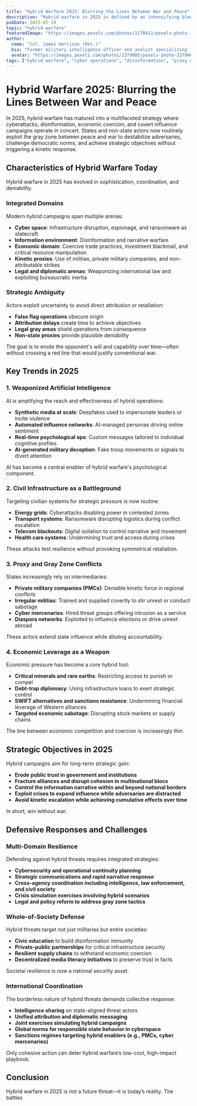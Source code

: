 ```yaml
---
title: "Hybrid Warfare 2025: Blurring the Lines Between War and Peace"
description: "Hybrid warfare in 2025 is defined by an intensifying blend of cyber operations, disinformation, economic coercion, and proxy conflicts—all executed below the threshold of conventional war."
pubDate: 2025-05-19
topic: "hybrid-warfare"
featuredImage: "https://images.pexels.com/photos/1170412/pexels-photo-1170412.jpeg"
author:
  name: "Col. James Harrison (Ret.)"
  bio: "Former military intelligence officer and analyst specializing in information operations and hybrid warfare strategies."
  avatar: "https://images.pexels.com/photos/2379005/pexels-photo-2379005.jpeg"
tags: ["hybrid warfare", "cyber operations", "disinformation", "proxy conflict", "national security"]
---
```


# Hybrid Warfare 2025: Blurring the Lines Between War and Peace

In 2025, hybrid warfare has matured into a multifaceted strategy where cyberattacks, disinformation, economic coercion, and covert influence campaigns operate in concert. States and non-state actors now routinely exploit the gray zone between peace and war to destabilize adversaries, challenge democratic norms, and achieve strategic objectives without triggering a kinetic response.

## Characteristics of Hybrid Warfare Today

Hybrid warfare in 2025 has evolved in sophistication, coordination, and deniability.

### Integrated Domains

Modern hybrid campaigns span multiple arenas:

- **Cyber space**: Infrastructure disruption, espionage, and ransomware as statecraft
- **Information environment**: Disinformation and narrative warfare
- **Economic domain**: Coercive trade practices, investment blackmail, and critical resource manipulation
- **Kinetic proxies**: Use of militias, private military companies, and non-attributable strikes
- **Legal and diplomatic arenas**: Weaponizing international law and exploiting bureaucratic inertia

### Strategic Ambiguity

Actors exploit uncertainty to avoid direct attribution or retaliation:

- **False flag operations** obscure origin
- **Attribution delays** create time to achieve objectives
- **Legal gray areas** shield operations from consequence
- **Non-state proxies** provide plausible deniability

The goal is to erode the opponent's will and capability over time—often without crossing a red line that would justify conventional war.

## Key Trends in 2025

### 1. Weaponized Artificial Intelligence

AI is amplifying the reach and effectiveness of hybrid operations:

- **Synthetic media at scale**: Deepfakes used to impersonate leaders or incite violence
- **Automated influence networks**: AI-managed personas driving online sentiment
- **Real-time psychological ops**: Custom messages tailored to individual cognitive profiles
- **AI-generated military deception**: Fake troop movements or signals to divert attention

AI has become a central enabler of hybrid warfare's psychological component.

### 2. Civil Infrastructure as a Battleground

Targeting civilian systems for strategic pressure is now routine:

- **Energy grids**: Cyberattacks disabling power in contested zones
- **Transport systems**: Ransomware disrupting logistics during conflict escalation
- **Telecom blackouts**: Digital isolation to control narrative and movement
- **Health care systems**: Undermining trust and access during crises

These attacks test resilience without provoking symmetrical retaliation.

### 3. Proxy and Gray Zone Conflicts

States increasingly rely on intermediaries:

- **Private military companies (PMCs)**: Deniable kinetic force in regional conflicts
- **Irregular militias**: Trained and supplied covertly to stir unrest or conduct sabotage
- **Cyber mercenaries**: Hired threat groups offering intrusion as a service
- **Diaspora networks**: Exploited to influence elections or drive unrest abroad

These actors extend state influence while diluting accountability.

### 4. Economic Leverage as a Weapon

Economic pressure has become a core hybrid tool:

- **Critical minerals and rare earths**: Restricting access to punish or compel
- **Debt-trap diplomacy**: Using infrastructure loans to exert strategic control
- **SWIFT alternatives and sanctions resistance**: Undermining financial leverage of Western alliances
- **Targeted economic sabotage**: Disrupting stock markets or supply chains

The line between economic competition and coercion is increasingly thin.

## Strategic Objectives in 2025

Hybrid campaigns aim for long-term strategic gain:

- **Erode public trust in government and institutions**
- **Fracture alliances and disrupt cohesion in multinational blocs**
- **Control the information narrative within and beyond national borders**
- **Exploit crises to expand influence while adversaries are distracted**
- **Avoid kinetic escalation while achieving cumulative effects over time**

In short, win without war.

## Defensive Responses and Challenges

### Multi-Domain Resilience

Defending against hybrid threats requires integrated strategies:

- **Cybersecurity and operational continuity planning**
- **Strategic communications and rapid narrative response**
- **Cross-agency coordination including intelligence, law enforcement, and civil society**
- **Crisis simulation exercises involving hybrid scenarios**
- **Legal and policy reform to address gray zone tactics**

### Whole-of-Society Defense

Hybrid threats target not just militaries but entire societies:

- **Civic education** to build disinformation immunity
- **Private-public partnerships** for critical infrastructure security
- **Resilient supply chains** to withstand economic coercion
- **Decentralized media literacy initiatives** to preserve trust in facts

Societal resilience is now a national security asset.

### International Coordination

The borderless nature of hybrid threats demands collective response:

- **Intelligence sharing** on state-aligned threat actors
- **Unified attribution and diplomatic messaging**
- **Joint exercises simulating hybrid campaigns**
- **Global norms for responsible state behavior in cyberspace**
- **Sanctions regimes targeting hybrid enablers (e.g., PMCs, cyber mercenaries)**

Only cohesive action can deter hybrid warfare’s low-cost, high-impact playbook.

## Conclusion

Hybrid warfare in 2025 is not a future threat—it is today’s reality. The battles
